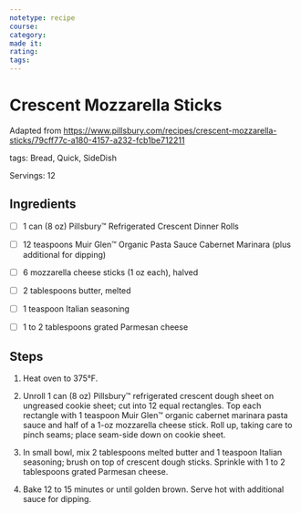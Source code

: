 ```yaml
---
notetype: recipe
course:
category:
made it:
rating:
tags:
---
```

# Crescent Mozzarella Sticks

Adapted from https://www.pillsbury.com/recipes/crescent-mozzarella-sticks/79cff77c-a180-4157-a232-fcb1be712211

tags: Bread, Quick, SideDish

Servings: 12

## Ingredients
- [ ] 1 can (8 oz) Pillsbury™ Refrigerated Crescent Dinner Rolls- [ ] 12 teaspoons Muir Glen™ Organic Pasta Sauce Cabernet Marinara (plus additional for dipping)- [ ] 6 mozzarella cheese sticks (1 oz each), halved- [ ] 2 tablespoons butter, melted- [ ] 1 teaspoon Italian seasoning- [ ] 1 to 2 tablespoons grated Parmesan cheese

## Steps
1) Heat oven to 375°F.

2) Unroll 1 can (8 oz) Pillsbury™ refrigerated crescent dough sheet on ungreased cookie sheet; cut into 12 equal rectangles. Top each rectangle with 1 teaspoon Muir Glen™ organic cabernet marinara pasta sauce and half of a 1-oz mozzarella cheese stick. Roll up, taking care to pinch seams; place seam-side down on cookie sheet.

3) In small bowl, mix 2 tablespoons melted butter and 1 teaspoon Italian seasoning; brush on top of crescent dough sticks. Sprinkle with 1 to 2 tablespoons grated Parmesan cheese.

4) Bake 12 to 15 minutes or until golden brown. Serve hot with additional sauce for dipping.

